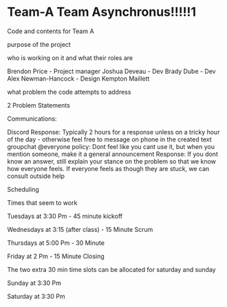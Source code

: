 # Team-A      Team Asynchronus!!!!!1
Code and contents for Team A 


purpose of the project 



who is working on it and what their roles are

Brendon Price - Project manager 
Joshua Deveau - Dev
Brady Dube - Dev
Alex Newman-Hancock - Design 
Kempton Maillett



what problem the code attempts to address



2 Problem Statements 







Communications:

Discord Response: Typically 2 hours for a response unless on a tricky hour of the day - otherwise feel free to message on phone in the created text groupchat 
@everyone policy: Dont feel like you cant use it, but when you mention someone, make it a general announcement
Response: If you dont know an answer, still explain your stance on the problem so that we know how everyone feels. If everyone feels as though they are stuck, we can consult outside help 








Scheduling

Times that seem to work



Tuesdays at 3:30 Pm - 45 minute kickoff 

Wednesdays at 3:15 (after class) - 15 Minute Scrum 

Thursdays at 5:00 Pm - 30 Minute 

Friday at 2 Pm - 15 Minute Closing



The two extra 30 min time slots can be allocated for saturday and sunday

Sunday at 3:30 Pm

Saturday at 3:30 Pm
